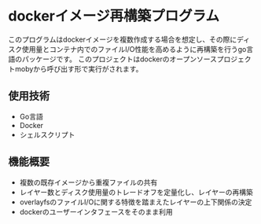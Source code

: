 # dockerイメージ再構築プログラム

このプログラムはdockerイメージを複数作成する場合を想定し、その際にディスク使用量とコンテナ内でのファイルI/O性能を高めるように再構築を行うgo言語のパッケージです。
このプロジェクトはdockerのオープンソースプロジェクトmobyから呼び出す形で実行がされます。

## 使用技術

- Go言語
- Docker
- シェルスクリプト

## 機能概要

- 複数の既存イメージから重複ファイルの共有
- レイヤー数とディスク使用量のトレードオフを定量化し、レイヤーの再構築
- overlayfsのファイルI/Oに関する特徴を踏まえたレイヤーの上下関係の決定
- dockerのユーザーインタフェースをそのまま利用
